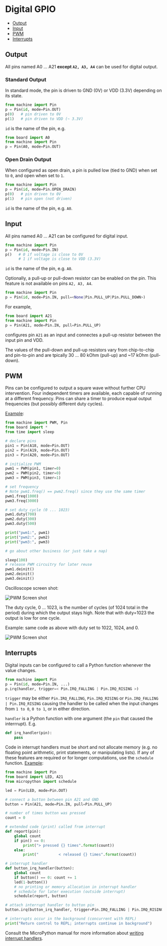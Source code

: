 # Digital GPIO

* [Output](#output)
* [Input](#input)
* [PWM](#pwm)
* [Interrupts](#interrupts)

## <a name="output">Output</a>

All pins named A0 ... A21 **except `A2, A3, A4`** can be used for digital output.

### Standard Output
In standard mode, the pin is driven to GND (0V) or VDD (3.3V) depending on its state.

```python
from machine import Pin
p = Pin(id, mode=Pin.OUT)
p(0)   # pin driven to 0V
p(1)   # pin driven to VDD (~ 3.3V)

```
`id` is the name of the pin, e.g. 

```python
from board import A0
from machine import Pin
p = Pin(A0, mode=Pin.OUT)
```

### Open Drain Output
When configured as open drain, a pin is pulled low (tied to GND) when set to `0`, and open when set to `1`.

```python
from machine import Pin
p = Pin(id, mode=Pin.OPEN_DRAIN)
p(0)   # pin driven to 0V
p(1)   # pin open (not driven)

```
`id` is the name of the pin, e.g. `A0`.

## <a name="input">Input</a>
All pins named A0 ... A21 can be configured for digital input.

```python
from machine import Pin
p = Pin(id, mode=Pin.IN)
p()   # 0 if voltage is close to 0V
      # 1 if voltage is close to VDD (3.3V)

```
`id` is the name of the pin, e.g. `A0`.

Optionally, a pull-up or pull-down resistor can be enabled on the pin. This feature is not available on pins `A2, A3, A4`.

```python
from machine import Pin
p = Pin(id, mode=Pin.IN, pull=<None|Pin.PULL_UP|Pin.PULL_DOWN>)
```

For example,

```python
from board import A21
from machine import Pin
p = Pin(A21, mode=Pin.IN, pull=Pin.PULL_UP)
```
configures pin `A21` as an input and connectes a pull-up resistor between the input pin and VDD.

The values of the pull-down and pull-up resistors vary from chip-to-chip and pin-to-pin and are tpically 30 ... 80 kOhm (pull-up) and ~17 kOhm (pull-down).

## <a name="pwm">PWM</a>


Pins can be configured to output a square wave without further CPU intervention. Four independent timers are available, each capable of running at a different frequency. Pins can share a timer to produce equal output frequencies (but possibly different duty cycles).

[Example](../esp32/examples/pwm.py):

```python
from machine import PWM, Pin
from board import *
from time import sleep

# declare pins
pin1 = Pin(A18, mode=Pin.OUT)
pin2 = Pin(A19, mode=Pin.OUT)
pin3 = Pin(A20, mode=Pin.OUT)

# initialize PWM
pwm1 = PWM(pin1, timer=0)
pwm2 = PWM(pin2, timer=0)
pwm3 = PWM(pin3, timer=1)

# set frequency
# Note pwm1.freq() == pwm2.freq() since they use the same timer
pwm1.freq(1000)
pwm3.freq(3000)

# set duty cycle (0 ... 1023)
pwm1.duty(700)
pwm2.duty(300)
pwm3.duty(500)

print("pwm1:", pwm1)
print("pwm2:", pwm2)
print("pwm3:", pwm3)

# go about other business (or just take a nap)

sleep(100)
# release PWM circuitry for later reuse
pwm1.deinit()
pwm2.deinit()
pwm3.deinit()

```

Oscilloscope screen shot:

![PWM Screen shot](pwm.png)

The duty cycle, 0 ... 1023, is the number of cycles (of 1024 total in the period) during which the output stays high. Note that with duty=1023 the output is low for one cycle.

Example: same code as above with duty set to 1022, 1024, and 0. 

![PWM Screen shot](pwm_duty.png)


## <a name="interrupts">Interrupts</a>

Digital inputs can be configured to call a Python function whenever the value changes.

```python
from machine import Pin
p = Pin(id, mode=Pin.IN, ...)
p.irq(handler, trigger=< Pin.IRQ_FALLING | Pin.IRQ_RISING >)
```

`trigger` may be either `Pin.IRQ_FALLING`, `Pin.IRQ_RISING` or `Pin.IRQ_FALLING | Pin.IRQ_RISING` causing the handler to be called when the input changes from `1 to 0`, `0 to 1`, or in either direction.

`handler` is a Python function with one argument (the `pin` that caused the interrrupt). E.g.

```python
def irq_handler(pin):
    pass
```

Code in interrupt handlers must be short and not allocate memory (e.g. no floating point arithmetic, print statements, or manipulating lists). If any of these features are required or for longer computations, use the `schedule` function. [Example](../esp32/examples/interrupt.py):

```python
from machine import Pin
from board import LED, A21
from micropython import schedule

led = Pin(LED, mode=Pin.OUT)

# connect a button between pin A21 and GND
button = Pin(A21, mode=Pin.IN, pull=Pin.PULL_UP)

# number of times button was pressed
count = 0

# extended code (print) called from interrupt
def report(pin):
    global count
    if pin() == 0:
        print("> pressed {} times".format(count))
    else:
        print("         < released {} times".format(count))

# interrupt handler
def button_irq_handler(button):
    global count
    if button() == 0: count += 1
    led(1-button())
    # no printing or memory allocation in interrupt handler
    # schedule for later execution (outside interrupt)
    schedule(report, button)

# attach interrupt handler to button pin
button.irq(button_irq_handler, trigger=Pin.IRQ_FALLING | Pin.IRQ_RISING)

# interrupts occur in the background (concurrent with REPL)
print("Return control to REPL; interrupts continue in background")
``` 

Consult the MicroPython manual for more information about [writing interrupt handlers](http://docs.micropython.org/en/latest/pyboard/reference/isr_rules.html).